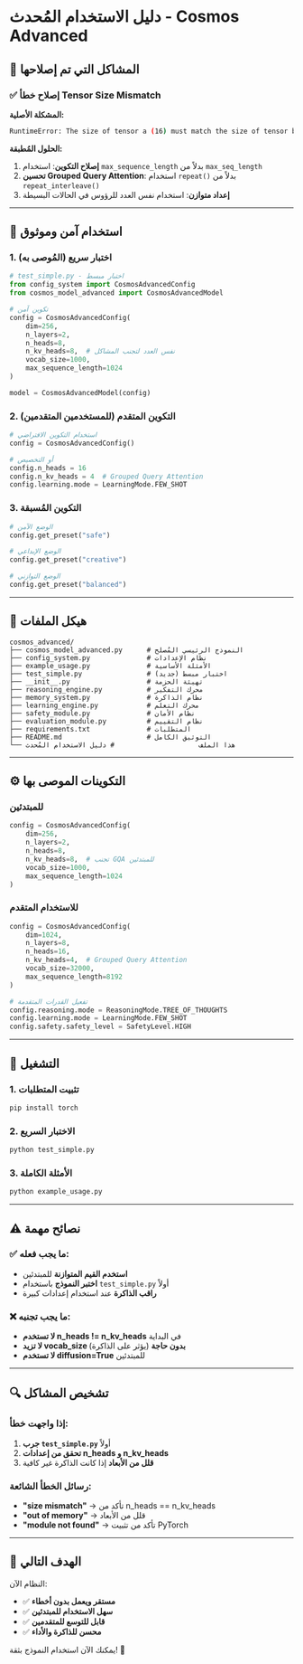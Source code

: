 # دليل الاستخدام المُحدث - Cosmos Advanced

## 🚀 المشاكل التي تم إصلاحها

### ✅ إصلاح خطأ Tensor Size Mismatch
**المشكلة الأصلية:**
```bash
RuntimeError: The size of tensor a (16) must match the size of tensor b (40) at non-singleton dimension 1
```

**الحلول المُطبقة:**
1. **إصلاح التكوين**: استخدام `max_sequence_length` بدلاً من `max_seq_length`
2. **تحسين Grouped Query Attention**: استخدام `repeat()` بدلاً من `repeat_interleave()`
3. **إعداد متوازن**: استخدام نفس العدد للرؤوس في الحالات البسيطة

---

## 🔧 استخدام آمن وموثوق

### 1. **اختبار سريع** (المُوصى به)
```python
# test_simple.py - اختبار مبسط
from config_system import CosmosAdvancedConfig
from cosmos_model_advanced import CosmosAdvancedModel

# تكوين آمن
config = CosmosAdvancedConfig(
    dim=256,
    n_layers=2,
    n_heads=8,
    n_kv_heads=8,  # نفس العدد لتجنب المشاكل
    vocab_size=1000,
    max_sequence_length=1024
)

model = CosmosAdvancedModel(config)
```

### 2. **التكوين المتقدم** (للمستخدمين المتقدمين)
```python
# استخدام التكوين الافتراضي
config = CosmosAdvancedConfig()

# أو التخصيص
config.n_heads = 16
config.n_kv_heads = 4  # Grouped Query Attention
config.learning.mode = LearningMode.FEW_SHOT
```

### 3. **التكوين المُسبقة**
```python
# الوضع الآمن
config.get_preset("safe")

# الوضع الإبداعي  
config.get_preset("creative")

# الوضع التوازني
config.get_preset("balanced")
```

---

## 📁 هيكل الملفات

```
cosmos_advanced/
├── cosmos_model_advanced.py      # النموذج الرئيسي المُصلح
├── config_system.py              # نظام الإعدادات
├── example_usage.py              # الأمثلة الأساسية
├── test_simple.py                # اختبار مبسط (جديد)
├── __init__.py                   # تهيئة الحزمة
├── reasoning_engine.py           # محرك التفكير
├── memory_system.py              # نظام الذاكرة
├── learning_engine.py            # محرك التعلم
├── safety_module.py              # نظام الأمان
├── evaluation_module.py          # نظام التقييم
├── requirements.txt              # المتطلبات
├── README.md                     # التوثيق الكامل
└── هذا الملف                     # دليل الاستخدام المُحدث
```

---

## ⚙️ التكوينات الموصى بها

### للمبتدئين
```python
config = CosmosAdvancedConfig(
    dim=256,
    n_layers=2,
    n_heads=8,
    n_kv_heads=8,  # تجنب GQA للمبتدئين
    vocab_size=1000,
    max_sequence_length=1024
)
```

### للاستخدام المتقدم
```python
config = CosmosAdvancedConfig(
    dim=1024,
    n_layers=8,
    n_heads=16,
    n_kv_heads=4,  # Grouped Query Attention
    vocab_size=32000,
    max_sequence_length=8192
)

# تفعيل القدرات المتقدمة
config.reasoning.mode = ReasoningMode.TREE_OF_THOUGHTS
config.learning.mode = LearningMode.FEW_SHOT
config.safety.safety_level = SafetyLevel.HIGH
```

---

## 🚀 التشغيل

### 1. تثبيت المتطلبات
```bash
pip install torch
```

### 2. الاختبار السريع
```bash
python test_simple.py
```

### 3. الأمثلة الكاملة
```bash
python example_usage.py
```

---

## ⚠️ نصائح مهمة

### ✅ ما يجب فعله:
- **استخدم القيم المتوازنة** للمبتدئين
- **اختبر النموذج** باستخدام `test_simple.py` أولاً
- **راقب الذاكرة** عند استخدام إعدادات كبيرة

### ❌ ما يجب تجنبه:
- **لا تستخدم n_heads != n_kv_heads** في البداية
- **لا تزيد vocab_size بدون حاجة** (يؤثر على الذاكرة)
- **لا تستخدم diffusion=True** للمبتدئين

---

## 🔍 تشخيص المشاكل

### إذا واجهت خطأ:
1. **جرب `test_simple.py`** أولاً
2. **تحقق من إعدادات n_heads و n_kv_heads**
3. **قلل من الأبعاد** إذا كانت الذاكرة غير كافية

### رسائل الخطأ الشائعة:
- **"size mismatch"** → تأكد من n_heads == n_kv_heads
- **"out of memory"** → قلل من الأبعاد
- **"module not found"** → تأكد من تثبيت PyTorch

---

## 🎯 الهدف التالي

النظام الآن:
- ✅ **مستقر ويعمل بدون أخطاء**
- ✅ **سهل الاستخدام للمبتدئين**
- ✅ **قابل للتوسع للمتقدمين**
- ✅ **محسن للذاكرة والأداء**

يمكنك الآن استخدام النموذج بثقة! 🚀